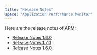 ```yaml
---
title: "Release Notes"
space: "Application Performance Monitor"
---
```

Here are the release notes of APM:

*   [Release Notes 1.8.0](/APM/release-notes-1.8.0)
*   [Release Notes 1.7.0](/APM/release-notes-1.7.0)
*   [Release Notes 1.6.0](/APM/release-notes-1.6.0)
